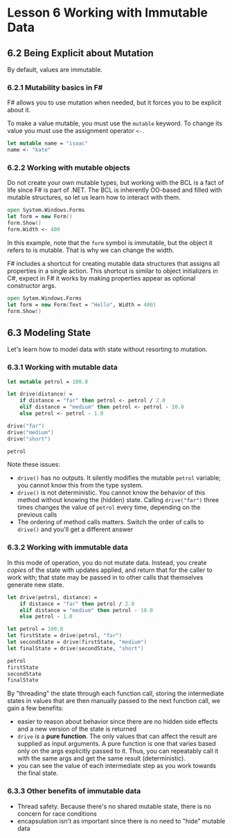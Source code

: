 # Lesson 6 Working with Immutable Data
## 6.2 Being Explicit about Mutation
By default, values are immutable.

### 6.2.1 Mutability basics in F#
F# allows you to use mutation when needed, but it forces you to be explicit about it.

To make a value mutable, you must use the `mutable` keyword.
To change its value you must use the assignment operator `<-`.
```fsharp
let mutable name = "isaac"
name <- "kate"
```

### 6.2.2 Working with mutable objects
Do not create your own mutable types, but working with the BCL is a fact of life since F# is part of .NET.
The BCL is inherently OO-based and filled with mutable structures, so let us learn how to interact with them.
```fsharp
open System.Windows.Forms
let form = new Form()
form.Show()
form.Width <- 400
```
In this example, note that the `form` symbol is immutable, but the object it refers to is mutable.
That is why we can change the width.

F# includes a shortcut for creating mutable data structures that assigns all properties in a single action.
This shortcut is similar to object initializers in C#, expect in F# it works by making properties appear as optional constructor args.
```fsharp
open Sytem.Windows.Forms
let form = new Form(Text = "Hello", Width = 400)
form.Show()
```

## 6.3 Modeling State
Let's learn how to model data with state without resorting to mutation.

### 6.3.1 Working with mutable data
```fsharp
let mutable petrol = 100.0

let drive(distance) =
    if distance = "far" then petrol <- petrol / 2.0
    elif distance = "medium" then petrol <- petrol - 10.0
    else petrol <- petrol - 1.0

drive("far")
drive("medium")
drive("short")

petrol
```
Note these issues:
- `drive()` has no outputs.
It silently modifies the mutable `petrol` variable; you cannot know this from the type system.
- `drive()` is not deterministic.
You cannot know the behavior of this method without knowing the (hidden) state.
Calling `drive("far")` three times changes the value of `petrol` every time, depending on the previous calls
- The ordering of method calls matters. Switch the order of calls to `drive()` and you'll get a different answer

### 6.3.2 Working with immutable data
In this mode of operation, you do not mutate data.
Instead, you create _copies_ of the state with updates applied, and return that for the caller to work with; that state may be passed in to other calls that themselves generate new state.
```fsharp
let drive(petrol, distance) =
    if distance = "far" then petrol / 2.0
    elif distance = "medium" then petrol - 10.0
    else petrol - 1.0

let petrol = 100.0
let firstState = drive(petrol, "far")
let secondState = drive(firstState, "medium")
let finalState = drive(secondState, "short")

petrol
firstState
secondState
finalState
```
By "threading" the state through each function call, storing the intermediate states in values that are then manually passed to the next function call, we gain a few benefits:
- easier to reason about behavior since there are no hidden side effects and a new version of the state is returned
- `drive` is a __pure function__.
The only values that can affect the result are supplied as input arguments.
A pure function is one that varies based only on the args explicitly passed to it.
Thus, you can repeatably call it with the same args and get the same result (deterministic).
- you can see the value of each intermediate step as you work towards the final state.

### 6.3.3 Other benefits of immutable data
- Thread safety.
Because there's no shared mutable state, there is no concern for race conditions
- encapsulation isn't as important since there is no need to "hide" mutable data